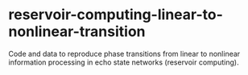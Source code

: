 # reservoir-computing-linear-to-nonlinear-transition
Code and data to reproduce phase transitions from linear to nonlinear information processing in echo state networks (reservoir computing).
